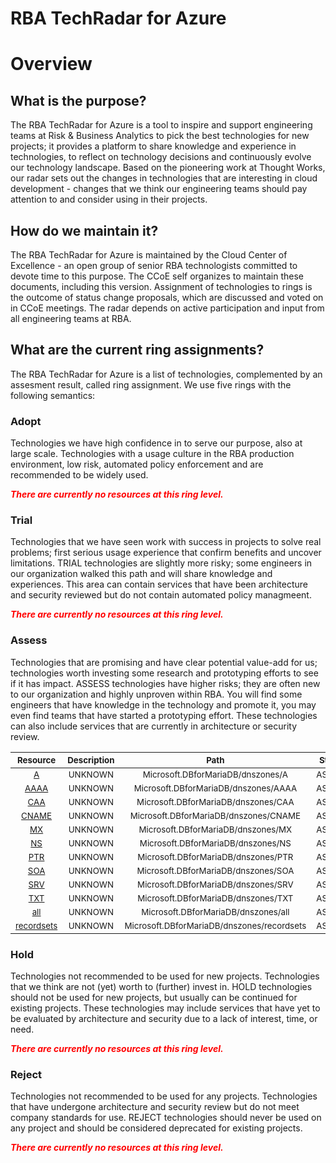 
RBA TechRadar for Azure
=======================

# Overview

## What is the purpose?


The RBA TechRadar for Azure is a tool to inspire and support engineering teams at Risk & Business Analytics to pick the best technologies for new projects; it provides a platform to share knowledge and experience in technologies, to reflect on technology decisions and continuously evolve our technology landscape.  Based on the pioneering work at Thought Works, our radar sets out the changes in technologies that are interesting in cloud development - changes that we think our engineering teams should pay attention to and consider using in their projects.
## How do we maintain it?


The RBA TechRadar for Azure is maintained by the Cloud Center of Excellence - an open group of senior RBA technologists committed to devote time to this purpose.  The CCoE self organizes to maintain these documents, including this version.  Assignment of technologies to rings is the outcome of status change proposals, which are discussed and voted on in CCoE meetings.  The radar depends on active participation and input from all engineering teams at RBA.
## What are the current ring assignments?


The RBA TechRadar for Azure is a list of technologies, complemented by an assesment result, called ring assignment.  We use five rings with the following semantics:
### Adopt


Technologies we have high confidence in to serve our purpose, also at large scale.  Technologies with a usage culture in the RBA production environment, low risk, automated policy enforcement and are recommended to be widely used.  
  
***<font color="red"> There are currently no resources at this ring level. </font>***
### Trial


Technologies that we have seen work with success in projects to solve real problems;  first serious usage experience that confirm benefits and uncover limitations.  TRIAL technologies are slightly more risky; some engineers in our organization walked this path and will share knowledge and experiences.  This area can contain services that have been architecture and security reviewed but do not contain automated policy managmeent.  
  
***<font color="red"> There are currently no resources at this ring level. </font>***
### Assess


Technologies that are promising and have clear potential value-add for us; technologies worth investing some research and prototyping efforts to see if it has impact.  ASSESS technologies have higher risks;  they are often new to our organization and highly unproven within RBA.  You will find some engineers that have knowledge in the technology and promote it, you may even find teams that have started a prototyping effort.  These technologies can also include services that are currently in architecture or security review.  

|<sub>Resource</sub>|<sub>Description</sub>|<sub>Path</sub>|<sub>Status</sub>|
| :---: | :---: | :---: | :---: |
|<sub>[A](https://github.com/openrba/python-azure-techradar/tree/master/Microsoft.DBforMariaDB/dnszones/A)</sub>|<sub>UNKNOWN</sub>|<sub>Microsoft.DBforMariaDB/dnszones/A</sub>|<sub>ASSESS</sub>|
|<sub>[AAAA](https://github.com/openrba/python-azure-techradar/tree/master/Microsoft.DBforMariaDB/dnszones/AAAA)</sub>|<sub>UNKNOWN</sub>|<sub>Microsoft.DBforMariaDB/dnszones/AAAA</sub>|<sub>ASSESS</sub>|
|<sub>[CAA](https://github.com/openrba/python-azure-techradar/tree/master/Microsoft.DBforMariaDB/dnszones/CAA)</sub>|<sub>UNKNOWN</sub>|<sub>Microsoft.DBforMariaDB/dnszones/CAA</sub>|<sub>ASSESS</sub>|
|<sub>[CNAME](https://github.com/openrba/python-azure-techradar/tree/master/Microsoft.DBforMariaDB/dnszones/CNAME)</sub>|<sub>UNKNOWN</sub>|<sub>Microsoft.DBforMariaDB/dnszones/CNAME</sub>|<sub>ASSESS</sub>|
|<sub>[MX](https://github.com/openrba/python-azure-techradar/tree/master/Microsoft.DBforMariaDB/dnszones/MX)</sub>|<sub>UNKNOWN</sub>|<sub>Microsoft.DBforMariaDB/dnszones/MX</sub>|<sub>ASSESS</sub>|
|<sub>[NS](https://github.com/openrba/python-azure-techradar/tree/master/Microsoft.DBforMariaDB/dnszones/NS)</sub>|<sub>UNKNOWN</sub>|<sub>Microsoft.DBforMariaDB/dnszones/NS</sub>|<sub>ASSESS</sub>|
|<sub>[PTR](https://github.com/openrba/python-azure-techradar/tree/master/Microsoft.DBforMariaDB/dnszones/PTR)</sub>|<sub>UNKNOWN</sub>|<sub>Microsoft.DBforMariaDB/dnszones/PTR</sub>|<sub>ASSESS</sub>|
|<sub>[SOA](https://github.com/openrba/python-azure-techradar/tree/master/Microsoft.DBforMariaDB/dnszones/SOA)</sub>|<sub>UNKNOWN</sub>|<sub>Microsoft.DBforMariaDB/dnszones/SOA</sub>|<sub>ASSESS</sub>|
|<sub>[SRV](https://github.com/openrba/python-azure-techradar/tree/master/Microsoft.DBforMariaDB/dnszones/SRV)</sub>|<sub>UNKNOWN</sub>|<sub>Microsoft.DBforMariaDB/dnszones/SRV</sub>|<sub>ASSESS</sub>|
|<sub>[TXT](https://github.com/openrba/python-azure-techradar/tree/master/Microsoft.DBforMariaDB/dnszones/TXT)</sub>|<sub>UNKNOWN</sub>|<sub>Microsoft.DBforMariaDB/dnszones/TXT</sub>|<sub>ASSESS</sub>|
|<sub>[all](https://github.com/openrba/python-azure-techradar/tree/master/Microsoft.DBforMariaDB/dnszones/all)</sub>|<sub>UNKNOWN</sub>|<sub>Microsoft.DBforMariaDB/dnszones/all</sub>|<sub>ASSESS</sub>|
|<sub>[recordsets](https://github.com/openrba/python-azure-techradar/tree/master/Microsoft.DBforMariaDB/dnszones/recordsets)</sub>|<sub>UNKNOWN</sub>|<sub>Microsoft.DBforMariaDB/dnszones/recordsets</sub>|<sub>ASSESS</sub>|

### Hold


Technologies not recommended to be used for new projects. Technologies that we think are not (yet) worth to (further) invest in.  HOLD technologies should not be used for new projects, but usually can be continued for existing projects.  These technologies may include services that have yet to be evaluated by architecture and security due to a lack of interest, time, or need.  
  
***<font color="red"> There are currently no resources at this ring level. </font>***
### Reject


Technologies not recommended to be used for any projects. Technologies that have undergone architecture and security review but do not meet company standards for use.  REJECT technologies should never be used on any project and should be considered deprecated for existing projects.  
  
***<font color="red"> There are currently no resources at this ring level. </font>***